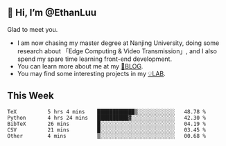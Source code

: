 ## 👋 Hi, I’m @EthanLuu

Glad to meet you.

- I am now chasing my master degree at Nanjing University, doing some research about 「Edge Computing & Video Transmission」, and I also spend my spare time learning front-end development.
- You can learn more about me at my [📝BLOG](https://blog.ethanloo.cn).
- You may find some interesting projects in my [💡LAB](https://lab.ethanloo.cn).

## This Week
<!--START_SECTION:waka-->

```text
TeX          5 hrs 4 mins    ████████████▒░░░░░░░░░░░░   48.78 %
Python       4 hrs 24 mins   ██████████▓░░░░░░░░░░░░░░   42.30 %
BibTeX       26 mins         █░░░░░░░░░░░░░░░░░░░░░░░░   04.19 %
CSV          21 mins         █░░░░░░░░░░░░░░░░░░░░░░░░   03.45 %
Other        4 mins          ▒░░░░░░░░░░░░░░░░░░░░░░░░   00.68 %
```

<!--END_SECTION:waka-->
